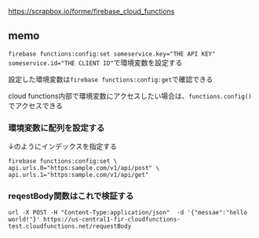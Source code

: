 https://scrapbox.io/forme/firebase_cloud_functions

## memo
`firebase functions:config:set someservice.key="THE API KEY" someservice.id="THE CLIENT ID"`で環境変数を設定する


設定した環境変数は`firebase functions:config:get`で確認できる

cloud functions内部で環境変数にアクセスしたい場合は、`functions.config()`でアクセスできる

### 環境変数に配列を設定する

↓のようにインデックスを指定する

```
firebase functions:config:set \ api.urls.0="https:sample.com/v1/api/post" \
api.urls.1="https:sample.com/v1/api/get"
```

### reqestBody関数はこれで検証する

`url -X POST -H "Content-Type:application/json"  -d '{"messae":"hello world!"}' https://us-central1-fir-cloudfunctions-test.cloudfunctions.net/requestBody`

